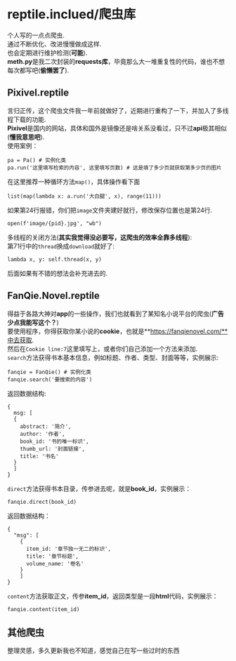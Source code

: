 # reptile.inclued/爬虫库
个人写的一点点爬虫.  
通过不断优化、改进慢慢做成这样.  
也会定期进行维护检测(**可能**).  
**meth.py**是我二次封装的**requests库**，毕竟那么大一堆重复性的代码，谁也不想每次都写吧(**偷懒罢了**).  
## Pixivel.reptile
言归正传，这个爬虫文件我一年前就做好了，近期进行重构了一下，并加入了多线程下载的功能.  
**Pixivel**是国内的网站，具体和国外是镜像还是啥关系没看过，只不过**api**极其相似(**懂我意思吧**).  
使用案例：  
```
pa = Pa() # 实例化类
pa.run('这里填写检索的内容', 这里填写页数) # 这是填了多少页就获取第多少页的图片
```
在这里推荐一种循环方法`map()`，具体操作看下面  
```
list(map(lambda x: a.run('大白腿', x), range(11)))
```
如果第24行报错，你们把`image`文件夹建好就行，修改保存位置也是第24行.  
```
open(f'image/{pid}.jpg', "wb")
```
多线程的关闭方法(**其实我觉得没必要写，这爬虫的效率全靠多线程**):  
第71行中的`thread`换成`download`就好了:  
```
lambda x, y: self.thread(x, y)
```
后面如果有不错的想法会补充进去的.
## FanQie.Novel.reptile
得益于各路大神对**app**的一些操作，我们也就看到了某知名小说平台的爬虫(**广告少点我能写这个？**)  
要使用程序，你得获取你某小说的**cookie**，也就是**https://fanqienovel.com/**中去获取.  
然后在``Cookie line:7``这里填写上，或者你们自己添加一个方法来添加.  
`search`方法获得书本基本信息，例如标题、作者、类型、封面等等，实例展示:  
```
fanqie = FanQie() # 实例化类
fanqie.search('要搜索的内容')
```
返回数据结构:  
```
{
  msg: [
  {
    abstract: '简介',
    author: '作者',
    book_id: '书的唯一标识',
    thumb_url: '封面链接',
    title: '书名'
  }
  ]
}
```
`direct`方法获得书本目录，传参进去呢，就是**book_id**，实例展示：  
```
fanqie.direct(book_id)
```
返回数据结构：
```
{
  "msg": [
    {
      item_id: '章节独一无二的标识',
      title: '章节标题',
      volume_name: '卷名'
    }
    ]
}
```
`content`方法获取正文，传参**item_id**，返回类型是一段**html**代码，实例展示：  
```
fanqie.content(item_id)
```
## 其他爬虫
整理灵感，多久更新我也不知道，感觉自己在写一些过时的东西
